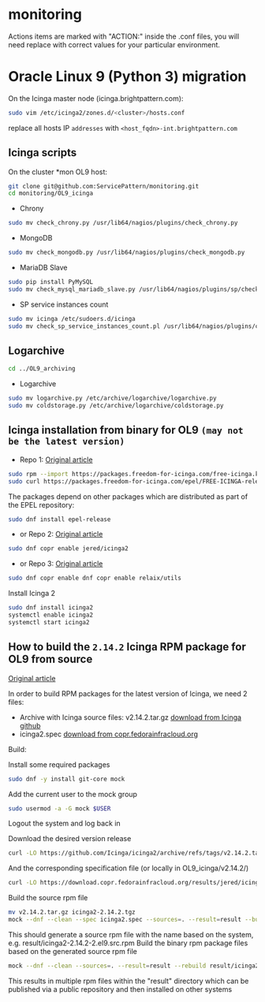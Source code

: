 # monitoring

Actions items are marked with "ACTION:" inside the .conf files, you will need replace with correct values for your particular environment.

# Oracle Linux 9 (Python 3) migration

On the Icinga master node (icinga.brightpattern.com):
```sh
sudo vim /etc/icinga2/zones.d/<cluster>/hosts.conf
```
replace all hosts IP `addresses` with `<host_fqdn>-int.brightpattern.com`

## Icinga scripts

On the cluster *mon OL9  host:
```sh
git clone git@github.com:ServicePattern/monitoring.git
cd monitoring/OL9_icinga
```

- Chrony
```sh
sudo mv check_chrony.py /usr/lib64/nagios/plugins/check_chrony.py
```
- MongoDB
```sh
sudo mv check_mongodb.py /usr/lib64/nagios/plugins/check_mongodb.py
```
- MariaDB Slave
```sh
sudo pip install PyMySQL
sudo mv check_mysql_mariadb_slave.py /usr/lib64/nagios/plugins/sp/check_mysql_mariadb_slave.py
```
- SP service instances count
```sh
sudo mv icinga /etc/sudoers.d/icinga
sudo mv check_sp_service_instances_count.pl /usr/lib64/nagios/plugins/check_sp_service_instances_count.pl
```

## Logarchive
```sh
cd ../OL9_archiving
```

- Logarchive
```sh
sudo mv logarchive.py /etc/archive/logarchive/logarchive.py
sudo mv coldstorage.py /etc/archive/logarchive/coldstorage.py
```

## Icinga installation from binary for OL9 `(may not be the latest version)`
- Repo 1: [Original article](https://freedom-for-icinga.com/#install)

```sh
sudo rpm --import https://packages.freedom-for-icinga.com/free-icinga.key
sudo curl https://packages.freedom-for-icinga.com/epel/FREE-ICINGA-release.repo -o /etc/yum.repos.d/FREE-ICINGA-release.repo
```
The packages depend on other packages which are distributed as part of the EPEL repository:
```sh
sudo dnf install epel-release
```
- or Repo 2: [Original article](https://copr.fedorainfracloud.org/coprs/jered/icinga2/)
```sh
sudo dnf copr enable jered/icinga2
```
- or Repo 3: [Original article](https://copr.fedorainfracloud.org/coprs/relaix/utils/)
```sh
sudo dnf copr enable dnf copr enable relaix/utils
```

Install Icinga 2

```sh
sudo dnf install icinga2
systemctl enable icinga2
systemctl start icinga2
```

## How to build the `2.14.2` Icinga RPM package for OL9 from source

[Original article](https://freedom-for-icinga.com/#build)

In order to build RPM packages for the latest version of Icinga, we need 2 files:

- Archive with Icinga source files: v2.14.2.tar.gz [download from Icinga github](https://github.com/Icinga/icinga2/archive/refs/tags/v2.14.2.tar.gz)
- icinga2.spec [download from copr.fedorainfracloud.org](https://download.copr.fedorainfracloud.org/results/jered/icinga2/epel-9-x86_64/07227811-icinga2/icinga2.spec)

Build:

Install some required packages
```sh
sudo dnf -y install git-core mock
```
Add the current user to the mock group
```sh
sudo usermod -a -G mock $USER
```
Logout the system and log back in

Download the desired version release
```sh
curl -LO https://github.com/Icinga/icinga2/archive/refs/tags/v2.14.2.tar.gz
```
And the corresponding specification file (or locally in OL9_icinga/v2.14.2/)
```sh
curl -LO https://download.copr.fedorainfracloud.org/results/jered/icinga2/epel-9-x86_64/07227811-icinga2/icinga2.spec
```
Build the source rpm file
```sh
mv v2.14.2.tar.gz icinga2-2.14.2.tgz
mock --dnf --clean --spec icinga2.spec --sources=. --result=result --build
```
This should generate a source rpm file with the name based on the system, e.g. result/icinga2-2.14.2-2.el9.src.rpm
Build the binary rpm package files based on the generated source rpm file
```sh
mock --dnf --clean --sources=. --result=result --rebuild result/icinga2-2.14.2-2.el9.src.rpm
```
This results in multiple rpm files within the "result" directory which can be published via a public repository and then installed on other systems
